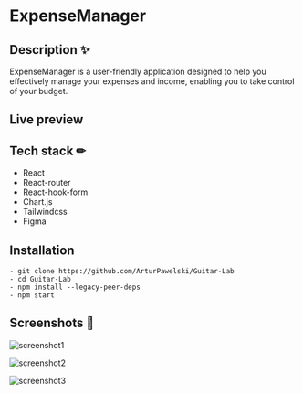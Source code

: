 # ExpenseManager

## Description ✨

ExpenseManager is a user-friendly application designed to help you effectively manage your expenses and income, enabling you to take control of your budget.

## Live preview

## Tech stack ✏

- React
- React-router
- React-hook-form
- Chart.js
- Tailwindcss
- Figma

## Installation

```
- git clone https://github.com/ArturPawelski/Guitar-Lab
- cd Guitar-Lab
- npm install --legacy-peer-deps
- npm start
```

## Screenshots 📸

![screenshot1](https://github.com/zofiaMrugalska/ExpenseManager/assets/127258178/264c9a13-c783-4ef3-90b3-d9c77b0d55f3)

![screenshot2](https://github.com/zofiaMrugalska/ExpenseManager/assets/127258178/6e5e22f1-29e8-4714-a91e-efc7c3f0e323)

![screenshot3](https://github.com/zofiaMrugalska/ExpenseManager/assets/127258178/44b4f417-5f43-4c18-a436-7f930b7deac8)
